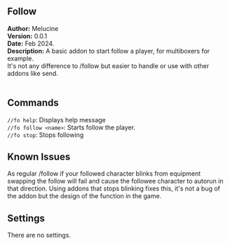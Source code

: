 ## Follow
**Author:** Melucine
<br>
**Version:**  0.0.1
<br>
**Date:** Feb 2024.
<br>
**Description:** A basic addon to start follow a player, for multiboxers for example. <br/>
It's not any difference to /follow but easier to handle or use with other addons like send.<br/>
<br>

## Commands ##
`//fo help`: Displays help message
<br>
`//fo follow <name>`: Starts follow the <name> player.
<br>
`//fo stop`: Stops following
<br>

## Known Issues ##
As regular /follow if your followed character blinks from equipment swapping the follow will fail and cause the followee character to autorun in that direction. Using addons that stops blinking fixes this, it's not a bug of the addon but the design of the function in the game.

## Settings ##

There are no settings.
